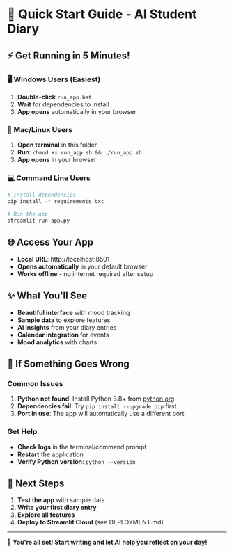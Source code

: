 # 🚀 Quick Start Guide - AI Student Diary

## ⚡ Get Running in 5 Minutes!

### 🖥️ Windows Users (Easiest)
1. **Double-click** `run_app.bat`
2. **Wait** for dependencies to install
3. **App opens** automatically in your browser

### 🐧 Mac/Linux Users
1. **Open terminal** in this folder
2. **Run**: `chmod +x run_app.sh && ./run_app.sh`
3. **App opens** in your browser

### 💻 Command Line Users
```bash
# Install dependencies
pip install -r requirements.txt

# Run the app
streamlit run app.py
```

## 🌐 Access Your App
- **Local URL**: http://localhost:8501
- **Opens automatically** in your default browser
- **Works offline** - no internet required after setup

## ✨ What You'll See
- **Beautiful interface** with mood tracking
- **Sample data** to explore features
- **AI insights** from your diary entries
- **Calendar integration** for events
- **Mood analytics** with charts

## 🔧 If Something Goes Wrong

### Common Issues
1. **Python not found**: Install Python 3.8+ from [python.org](https://python.org)
2. **Dependencies fail**: Try `pip install --upgrade pip` first
3. **Port in use**: The app will automatically use a different port

### Get Help
- **Check logs** in the terminal/command prompt
- **Restart** the application
- **Verify Python version**: `python --version`

## 🎯 Next Steps
1. **Test the app** with sample data
2. **Write your first diary entry**
3. **Explore all features**
4. **Deploy to Streamlit Cloud** (see DEPLOYMENT.md)

---

**🎉 You're all set! Start writing and let AI help you reflect on your day!**
